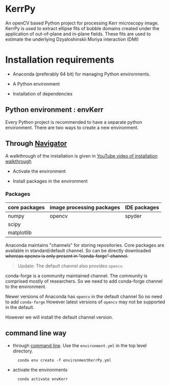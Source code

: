 # KerrPy
An openCV based Python project for processing Kerr microscopy image. KerrPy is used to extract ellipse fits of  bubble domains created under the application of out-of-plane and in-plane fields. These fits are used to estimate the underlying Dzyaloshinskii Moriya interaction (DMI)

# Installation requirements

- Anaconda (preferably 64 bit) for managing Python environments.

- A Python environment

- Installation of dependencies

## Python environment : envKerr

Every Python project is recommended to have a separate python environment. There are two ways to create a new environment.

## Through [Navigator]((https://docs.anaconda.com/anaconda/navigator/tutorials/create-python35-environment/?highlight=environment%20create#creating-a-python-3-5-environment-from-anaconda2-or-anaconda3))

A walkthrough of the installation is given in  [YouTube video of installation walkthrough](https://www.youtube.com/watch?v=8bzp04TeE3I)

- Activate the environment

- Install packages in the environment

### Packages

core packages |	image processing packages | IDE packages
--- | ---- | ---
numpy	| 		opencv	|	spyder
scipy	|	|
matplotlib	|	|

Anaconda maintains "channels" for storing repositories.
Core packages are available in standard/default channel.
So can be directly downloaded
~~whereas
opencv is only present in "conda-forge" channel.~~

> Update: The default channel also provides `opencv`.

conda-forge is a community maintained channel.
The community is comprised mostly of researchers.
So we need to add conda-forge channel to the environment.


Newer versions of Anaconda has `opencv` in the default channel
So no need to add `conda-forge`
However latest versions of `opencv` may not be supported in the default.

However we will install the default channel version.

## command line way

- through [command line](https://docs.conda.io/projects/conda/en/latest/user-guide/tasks/manage-environments.html#creating-an-environment-from-an-environment-yml-file). Use the `environment.yml` in the top level directory.

		conda env create -f environmentKerrPy.yml

- activate the environments

		conda activate envKerr
